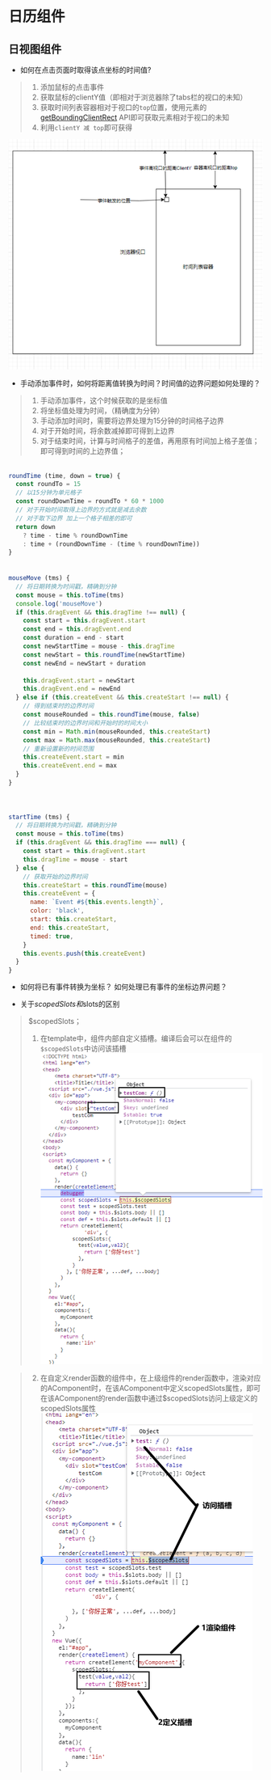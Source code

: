 # 日历组件

## 日视图组件
+ 如何在点击页面时取得该点坐标的时间值?
> 1. 添加鼠标的点击事件
> 2. 获取鼠标的clientY值（即相对于浏览器除了tabs栏的视口的未知）
> 3. 获取时间列表容器相对于视口的`top`位置，使用元素的 [getBoundingClientRect](https://developer.mozilla.org/zh-CN/docs/Web/API/Element/getBoundingClientRect) API即可获取元素相对于视口的未知
> 4. 利用`clientY 减 top`即可获得

![img.png](img/img.png)

+ 手动添加事件时，如何将距离值转换为时间？时间值的边界问题如何处理的？
> 1. 手动添加事件，这个时候获取的是坐标值
> 2. 将坐标值处理为时间，（精确度为分钟）
> 3. 手动添加时间时，需要将边界处理为15分钟的时间格子边界
> 4. 对于开始时间，将余数减掉即可得到上边界
> 5. 对于结束时间，计算与时间格子的差值，再用原有时间加上格子差值；即可得到时间的上边界值；
```javascript

roundTime (time, down = true) {
  const roundTo = 15
  // 以15分钟为单元格子
  const roundDownTime = roundTo * 60 * 1000
  // 对于开始时间取得上边界的方式就是减去余数
  // 对于取下边界 加上一个格子相差的即可
  return down
    ? time - time % roundDownTime
    : time + (roundDownTime - (time % roundDownTime))
}


mouseMove (tms) {
  // 将日期转换为时间戳，精确到分钟
  const mouse = this.toTime(tms)
  console.log('mouseMove')
  if (this.dragEvent && this.dragTime !== null) {
    const start = this.dragEvent.start
    const end = this.dragEvent.end
    const duration = end - start
    const newStartTime = mouse - this.dragTime
    const newStart = this.roundTime(newStartTime)
    const newEnd = newStart + duration

    this.dragEvent.start = newStart
    this.dragEvent.end = newEnd
  } else if (this.createEvent && this.createStart !== null) {
    // 得到结束时的边界时间
    const mouseRounded = this.roundTime(mouse, false)
    // 比较结束时的边界时间和开始时的时间大小
    const min = Math.min(mouseRounded, this.createStart)
    const max = Math.max(mouseRounded, this.createStart)
    // 重新设置新的时间范围
    this.createEvent.start = min
    this.createEvent.end = max
  }
}



startTime (tms) {
  // 将日期转换为时间戳，精确到分钟
  const mouse = this.toTime(tms)
  if (this.dragEvent && this.dragTime === null) {
    const start = this.dragEvent.start
    this.dragTime = mouse - start
  } else {
    // 获取开始的边界时间
    this.createStart = this.roundTime(mouse)
    this.createEvent = {
      name: `Event #${this.events.length}`,
      color: 'black',
      start: this.createStart,
      end: this.createStart,
      timed: true,
    }
    this.events.push(this.createEvent)
  }
}
```


+ 如何将已有事件转换为坐标？ 如何处理已有事件的坐标边界问题？


+ 关于$scopedSlots和$slots的区别
> $scopedSlots；  
> 1. 在template中，组件内部自定义插槽。编译后会可以在组件的`$scopedSlots`中访问该插槽
![img.png](img/img2.png)

> 2. 在自定义render函数的组件中，在上级组件的render函数中，渲染对应的AComponent时，在该AComponent中定义scopedSlots属性，即可在该AComponent的render函数中通过$scopedSlots访问上级定义的scopedSlots属性
![img.png](img/img3.png)
